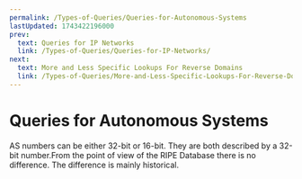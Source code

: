 ```yaml
---
permalink: /Types-of-Queries/Queries-for-Autonomous-Systems
lastUpdated: 1743422196000
prev:
  text: Queries for IP Networks
  link: /Types-of-Queries/Queries-for-IP-Networks/
next:
  text: More and Less Specific Lookups For Reverse Domains
  link: /Types-of-Queries/More-and-Less-Specific-Lookups-For-Reverse-Domains/
---
```


# Queries for Autonomous Systems

AS numbers can be either 32-bit or 16-bit. They are both described by a 32-bit number.From the point of view of the RIPE Database there is no difference. The difference is mainly historical.
